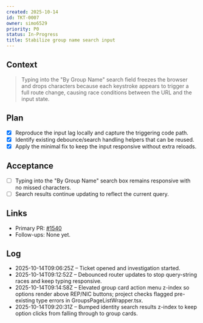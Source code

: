 ```yaml
---
created: 2025-10-14
id: TKT-0007
owner: simo6529
priority: P0
status: In-Progress
title: Stabilize group name search input
---
```


## Context

> Typing into the "By Group Name" search field freezes the browser and drops characters because each keystroke appears to trigger a full route change, causing race conditions between the URL and the input state.

## Plan

- [x] Reproduce the input lag locally and capture the triggering code path.
- [x] Identify existing debounce/search handling helpers that can be reused.
- [x] Apply the minimal fix to keep the input responsive without extra reloads.

## Acceptance

- [ ] Typing into the "By Group Name" search box remains responsive with no missed characters.
- [ ] Search results continue updating to reflect the current query.

## Links

- Primary PR: [#1540](https://github.com/6529-Collections/6529seize-frontend/pull/1540)
- Follow-ups: None yet.

## Log

- 2025-10-14T09:06:25Z – Ticket opened and investigation started.
- 2025-10-14T09:12:52Z – Debounced router updates to stop query-string races and keep typing responsive.
- 2025-10-14T09:14:58Z – Elevated group card action menu z-index so options render above REP/NIC buttons; project checks flagged pre-existing type errors in GroupsPageListWrapper.tsx.
- 2025-10-14T09:20:31Z – Bumped identity search results z-index to keep option clicks from falling through to group cards.
